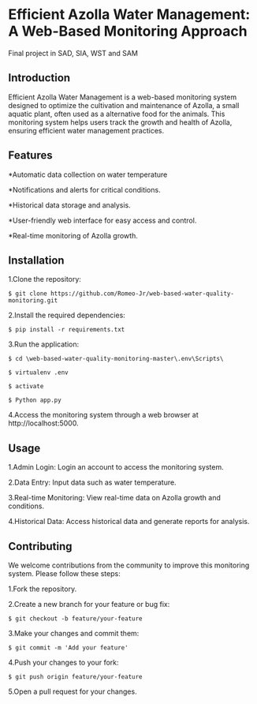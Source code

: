 # Efficient Azolla Water Management: A Web-Based Monitoring Approach
Final project in SAD, SIA, WST and SAM

## Introduction
Efficient Azolla Water Management is a web-based monitoring system designed to optimize the cultivation and maintenance of Azolla, a small aquatic plant, often used as a alternative food for the animals. This monitoring system helps users track the growth and health of Azolla, ensuring efficient water management practices.

## Features

*Automatic data collection on water temperature

*Notifications and alerts for critical conditions.

*Historical data storage and analysis.

*User-friendly web interface for easy access and control.

*Real-time monitoring of Azolla growth.


## Installation

1.Clone the repository:
```
$ git clone https://github.com/Romeo-Jr/web-based-water-quality-monitoring.git
```
2.Install the required dependencies:
```
$ pip install -r requirements.txt
```
3.Run the application:
```
$ cd \web-based-water-quality-monitoring-master\.env\Scripts\
```
```
$ virtualenv .env
```
```
$ activate
```
```
$ Python app.py
```

4.Access the monitoring system through a web browser at http://localhost:5000.

## Usage

1.Admin Login: Login an account to access the monitoring system.


2.Data Entry: Input data such as water temperature.


3.Real-time Monitoring: View real-time data on Azolla growth and conditions.


4.Historical Data: Access historical data and generate reports for analysis.


## Contributing

We welcome contributions from the community to improve this monitoring system. Please follow these steps:

1.Fork the repository.

2.Create a new branch for your feature or bug fix:
```
$ git checkout -b feature/your-feature
```

3.Make your changes and commit them:
```
$ git commit -m 'Add your feature'
```

4.Push your changes to your fork:
```
$ git push origin feature/your-feature
```

5.Open a pull request for your changes.
